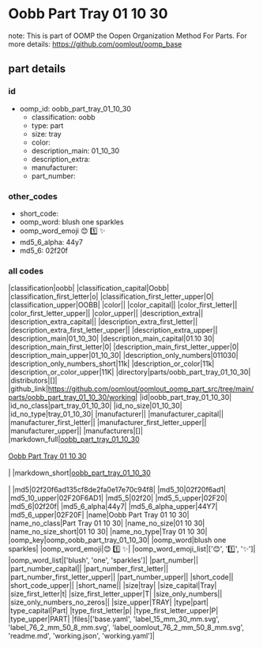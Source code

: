 # Oobb Part Tray 01 10 30  

note: This is part of OOMP the Oopen Organization Method For Parts. For more details: https://github.com/oomlout/oomp_base

##  part details





### id
* oomp_id: oobb_part_tray_01_10_30
  * classification: oobb
  * type: part
  * size: tray
  * color: 
  * description_main: 01_10_30
  * description_extra: 
  * manufacturer: 
  * part_number: 

### other_codes
* short_code: 
* oomp_word: blush one sparkles
* oomp_word_emoji :blush: :one: :sparkles:
* md5_6_alpha: 44y7
* md5_6: 02f20f

### all codes 
|classification|oobb|
|classification_capital|Oobb|
|classification_first_letter|o|
|classification_first_letter_upper|O|
|classification_upper|OOBB|
|color||
|color_capital||
|color_first_letter||
|color_first_letter_upper||
|color_upper||
|description_extra||
|description_extra_capital||
|description_extra_first_letter||
|description_extra_first_letter_upper||
|description_extra_upper||
|description_main|01_10_30|
|description_main_capital|01.10 30|
|description_main_first_letter|0|
|description_main_first_letter_upper|0|
|description_main_upper|01_10_30|
|description_only_numbers|011030|
|description_only_numbers_short|11k|
|description_or_color|11k|
|description_or_color_upper|11K|
|directory|parts/oobb_part_tray_01_10_30|
|distributors|[]|
|github_link|https://github.com/oomlout/oomlout_oomp_part_src/tree/main/parts/oobb_part_tray_01_10_30/working|
|id|oobb_part_tray_01_10_30|
|id_no_class|part_tray_01_10_30|
|id_no_size|01_10_30|
|id_no_type|tray_01_10_30|
|manufacturer||
|manufacturer_capital||
|manufacturer_first_letter||
|manufacturer_first_letter_upper||
|manufacturer_upper||
|manufacturers|[]|
|markdown_full|[oobb_part_tray_01_10_30](https://github.com/oomlout/oomlout_oomp_part_src/tree/main/parts/oobb_part_tray_01_10_30/working)<br>[](https://github.com/oomlout/oomlout_oomp_part_src/tree/main/parts/oobb_part_tray_01_10_30/working)<br>[Oobb Part Tray 01 10 30](https://github.com/oomlout/oomlout_oomp_part_src/tree/main/parts/oobb_part_tray_01_10_30/working)<br><br>|
|markdown_short|[oobb_part_tray_01_10_30](https://github.com/oomlout/oomlout_oomp_part_src/tree/main/parts/oobb_part_tray_01_10_30/working)<br><br>|
|md5|02f20f6ad135cf8de2fa0e17e70c94f8|
|md5_10|02f20f6ad1|
|md5_10_upper|02F20F6AD1|
|md5_5|02f20|
|md5_5_upper|02F20|
|md5_6|02f20f|
|md5_6_alpha|44y7|
|md5_6_alpha_upper|44Y7|
|md5_6_upper|02F20F|
|name|Oobb Part Tray 01 10 30|
|name_no_class|Part Tray 01 10 30|
|name_no_size|01 10 30|
|name_no_size_short|01 10 30|
|name_no_type|Tray 01 10 30|
|oomp_key|oomp_oobb_part_tray_01_10_30|
|oomp_word|blush one sparkles|
|oomp_word_emoji|:blush: :one: :sparkles:|
|oomp_word_emoji_list|[':blush:', ':one:', ':sparkles:']|
|oomp_word_list|['blush', 'one', 'sparkles']|
|part_number||
|part_number_capital||
|part_number_first_letter||
|part_number_first_letter_upper||
|part_number_upper||
|short_code||
|short_code_upper||
|short_name||
|size|tray|
|size_capital|Tray|
|size_first_letter|t|
|size_first_letter_upper|T|
|size_only_numbers||
|size_only_numbers_no_zeros||
|size_upper|TRAY|
|type|part|
|type_capital|Part|
|type_first_letter|p|
|type_first_letter_upper|P|
|type_upper|PART|
|files|['base.yaml', 'label_15_mm_30_mm.svg', 'label_76_2_mm_50_8_mm.svg', 'label_oomlout_76_2_mm_50_8_mm.svg', 'readme.md', 'working.json', 'working.yaml']|
